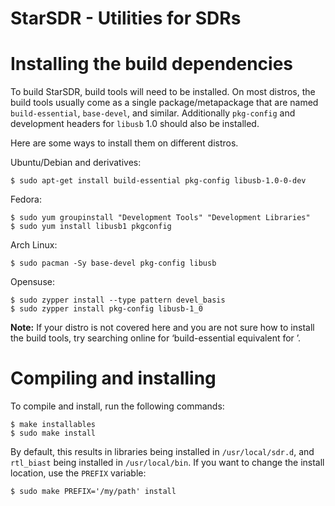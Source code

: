# StarSDR - Utilities for SDRs

# Installing the build dependencies

To build StarSDR, build tools will need to be installed. On most distros, the
build tools usually come as a single package/metapackage that are named
`build-essential`, `base-devel`, and similar. Additionally `pkg-config` and
development headers for `libusb` 1.0 should also be installed.

Here are some ways to install them on different distros.

Ubuntu/Debian and derivatives:

    $ sudo apt-get install build-essential pkg-config libusb-1.0-0-dev

Fedora:

    $ sudo yum groupinstall "Development Tools" "Development Libraries"
    $ sudo yum install libusb1 pkgconfig

Arch Linux:

    $ sudo pacman -Sy base-devel pkg-config libusb

Opensuse:

    $ sudo zypper install --type pattern devel_basis
    $ sudo zypper install pkg-config libusb-1_0

**Note:** If your distro is not covered here and you are not sure how to
install the build tools, try searching online for ‘build-essential equivalent
for *<your distro name here>*’.

# Compiling and installing

To compile and install, run the following commands:

    $ make installables
    $ sudo make install

By default, this results in libraries being installed in `/usr/local/sdr.d`,
and `rtl_biast` being installed in `/usr/local/bin`. If you want to change the
install location, use the `PREFIX` variable:

    $ sudo make PREFIX='/my/path' install

